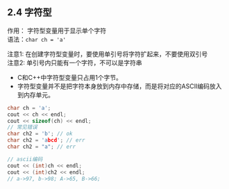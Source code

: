 ## 2.4 字符型
作用： 字符型变量用于显示单个字符    
语法：`char ch = 'a'`   

>
注意1: 在创建字符型变量时，要使用单引号将字符扩起来，不要使用双引号   
注意2: 单引号内只能有一个字符，不可以是字符串

+ C和C++中字符型变量只占用1个字节。
+ 字符型变量并不是把字符本身放到内存中存储，而是将对应的ASCII编码放入到内存单元。

```cpp
char ch = 'a';
cout << ch << endl;
cout << sizeof(ch) << endl;
// 常见错误
char ch2 = 'b'; // ok
char ch2 = 'abcd'; // err
char ch2 = "a"; // err

// ascii编码
cout << (int)ch << endl;
cout << (int)ch2 << endl;
// a->97, b->98; A->65, B->66;
```

